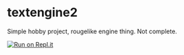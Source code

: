 # textengine2
Simple hobby project, rougelike engine thing. Not complete.

[![Run on Repl.it](https://repl.it/badge/github/roboboredom/textengine2)](https://repl.it/github/roboboredom/textengine2)
